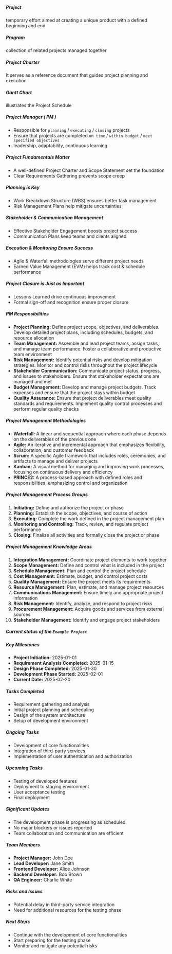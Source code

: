 ##### Project
temporary effort aimed at creating a unique product with a defined beginning and end

##### Program
collection of related projects managed together

##### Project Charter
It serves as a reference document that guides project planning and execution

##### Gantt Chart
illustrates the Project Schedule

##### Project Manager ( PM )
- Responsible for `planning` / `executing` / `closing` projects
- Ensure that projects are completed `on time` / `within budget` / `meet specified objectives`
- leadership, adaptability, continuous learning


##### Project Fundamentals Matter
 - A well-defined Project Charter and Scope Statement set the foundation
 - Clear Requirements Gathering prevents scope creep

##### Planning is Key
 - Work Breakdown Structure (WBS) ensures better task management
 - Risk Management Plans help mitigate uncertainties

##### Stakeholder & Communication Management
 - Effective Stakeholder Engagement boosts project success
 - Communication Plans keep teams and clients aligned

##### Execution & Monitoring Ensure Success
 - Agile & Waterfall methodologies serve different project needs
 - Earned Value Management (EVM) helps track cost & schedule performance

##### Project Closure is Just as Important
 - Lessons Learned drive continuous improvement
 - Formal sign-off and recognition ensure proper closure


##### PM Responsibilities
- **Project Planning:** Define project scope, objectives, and deliverables. Develop detailed project plans, including schedules, budgets, and resource allocation
- **Team Management:** Assemble and lead project teams, assign tasks, and manage team performance. Foster a collaborative and productive team environment
- **Risk Management:** Identify potential risks and develop mitigation strategies. Monitor and control risks throughout the project lifecycle
- **Stakeholder Communication:** Communicate project status, progress, and issues to stakeholders. Ensure that stakeholder expectations are managed and met
- **Budget Management:** Develop and manage project budgets. Track expenses and ensure that the project stays within budget
- **Quality Assurance:** Ensure that project deliverables meet quality standards and requirements. Implement quality control processes and perform regular quality checks


##### Project Management Methodologies
- **Waterfall:** A linear and sequential approach where each phase depends on the deliverables of the previous one
- **Agile:** An iterative and incremental approach that emphasizes flexibility, collaboration, and customer feedback
- **Scrum:** A specific Agile framework that includes roles, ceremonies, and artifacts to manage and deliver projects
- **Kanban:** A visual method for managing and improving work processes, focusing on continuous delivery and efficiency
- **PRINCE2:** A process-based approach with defined roles and responsibilities, emphasizing control and organization


##### Project Management Process Groups
1. **Initiating:** Define and authorize the project or phase
2. **Planning:** Establish the scope, objectives, and course of action
3. **Executing:** Complete the work defined in the project management plan
4. **Monitoring and Controlling:** Track, review, and regulate project performance
5. **Closing:** Finalize all activities and formally close the project or phase


##### Project Management Knowledge Areas
1. **Integration Management:** Coordinate project elements to work together
2. **Scope Management:** Define and control what is included in the project
3. **Schedule Management:** Plan and control the project schedule
4. **Cost Management:** Estimate, budget, and control project costs
5. **Quality Management:** Ensure the project meets its requirements
6. **Resource Management:** Plan, estimate, and manage project resources
7. **Communications Management:** Ensure timely and appropriate project information
8. **Risk Management:** Identify, analyze, and respond to project risks
9. **Procurement Management:** Acquire goods and services from external sources
10. **Stakeholder Management:** Identify and engage project stakeholders

##### Current status of the `Example Project`

##### Key Milestones
- **Project Initiation:** 2025-01-01
- **Requirement Analysis Completed:** 2025-01-15
- **Design Phase Completed:** 2025-01-30
- **Development Phase Started:** 2025-02-01
- **Current Date:** 2025-02-20

##### Tasks Completed
- Requirement gathering and analysis
- Initial project planning and scheduling
- Design of the system architecture
- Setup of development environment

##### Ongoing Tasks
- Development of core functionalities
- Integration of third-party services
- Implementation of user authentication and authorization

##### Upcoming Tasks
- Testing of developed features
- Deployment to staging environment
- User acceptance testing
- Final deployment

##### Significant Updates
- The development phase is progressing as scheduled
- No major blockers or issues reported
- Team collaboration and communication are efficient

##### Team Members
- **Project Manager:** John Doe
- **Lead Developer:** Jane Smith
- **Frontend Developer:** Alice Johnson
- **Backend Developer:** Bob Brown
- **QA Engineer:** Charlie White

##### Risks and Issues
- Potential delay in third-party service integration
- Need for additional resources for the testing phase

##### Next Steps
- Continue with the development of core functionalities
- Start preparing for the testing phase
- Monitor and mitigate any potential risks



















